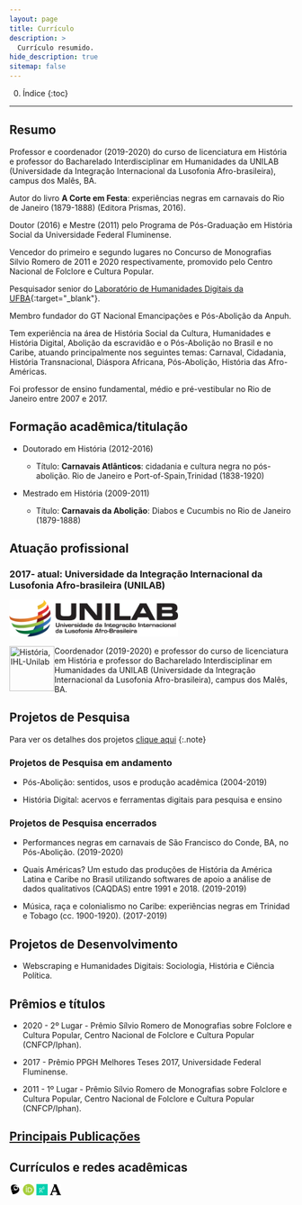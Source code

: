 ```yaml
---
layout: page
title: Currículo
description: >
  Currículo resumido.
hide_description: true
sitemap: false
---
```


0. Índice
{:toc}

***

## Resumo

Professor e coordenador (2019-2020) do curso de licenciatura em História e professor do Bacharelado Interdisciplinar em Humanidades da UNILAB (Universidade da Integração Internacional da Lusofonia Afro-brasileira), campus dos Malês, BA. 

Autor do livro **A Corte em Festa**: experiências negras em carnavais do Rio de Janeiro (1879-1888) (Editora Prismas, 2016).

Doutor (2016) e Mestre (2011) pelo Programa de Pós­-Graduação em História Social da Universidade Federal Fluminense.

Vencedor do primeiro e segundo lugares no Concurso de Monografias Silvio Romero de 2011 e 2020 respectivamente, promovido pelo Centro Nacional de Folclore e Cultura Popular.

Pesquisador senior do [Laboratório de Humanidades Digitais da UFBA](http://labhd.ufba.br/){:target="_blank"}.

Membro fundador do GT Nacional Emancipações e Pós-­Abolição da Anpuh.

Tem experiência na área de História Social da Cultura, Humanidades e História Digital, Abolição da escravidão e o Pós-Abolição no Brasil e no Caribe, atuando principalmente nos seguintes temas: Carnaval, Cidadania, História Transnacional, Diáspora Africana, Pós­-Abolição, História das Afro-Américas.

Foi professor de ensino fundamental, médio e pré­-vestibular no Rio de Janeiro entre 2007 e 2017. 

## Formação acadêmica/titulação

- Doutorado em História (2012-2016)
    - Título: **Carnavais Atlânticos**: cidadania e cultura negra no pós-abolição. Rio de Janeiro e Port-of-Spain,Trinidad (1838-1920)

- Mestrado em História (2009-2011)
    - Título: **Carnavais da Abolição**: Diabos e Cucumbis no Rio de Janeiro (1879-1888)

## Atuação profissional

### 2017- atual: **Universidade da Integração Internacional da Lusofonia Afro-brasileira (UNILAB)**
<a  href="http://unilab.edu.br"><img src ="../assets/img/Logo-Unilab-horizontal-para-fundo-claro.png" title="Unilab" width="300"></a>

<a  href="http://historia.males.unilab.edu.br/"><img src ="../assets/img/LOGO-HISTÓRIA-BA-novo.png" title="História, IHL-Unilab" style="float:left" width="80" height="80"></a>
Coordenador (2019-2020) e professor do curso de licenciatura em História e professor do Bacharelado Interdisciplinar em Humanidades da UNILAB (Universidade da Integração Internacional da Lusofonia Afro-brasileira), campus dos Malês, BA.

## Projetos de Pesquisa

Para ver os detalhes dos projetos [clique aqui](pesquisas/)
{:.note}

### Projetos de Pesquisa em andamento

- Pós-Abolição: sentidos, usos e produção acadêmica (2004-2019)

- História Digital: acervos e ferramentas digitais para pesquisa e ensino

### Projetos de Pesquisa encerrados

- Performances negras em carnavais de São Francisco do Conde, BA, no Pós-Abolição. (2019-2020)

- Quais Américas? Um estudo das produções de História da América Latina e Caribe no Brasil utilizando softwares de apoio a análise de dados qualitativos (CAQDAS) entre 1991 e 2018. (2019-2019)

- Música, raça e colonialismo no Caribe: experiências negras em Trinidad e Tobago (cc. 1900-1920). (2017-2019)

## Projetos de Desenvolvimento

- Webscraping e Humanidades Digitais: Sociologia, História e Ciência Política.

## Prêmios e títulos

- 2020 - 2º Lugar - Prêmio Sílvio Romero de Monografias sobre Folclore e Cultura Popular, Centro Nacional de Folclore e Cultura Popular (CNFCP/Iphan).

- 2017 - Prêmio PPGH Melhores Teses 2017, Universidade Federal Fluminense.

- 2011 - 1º Lugar - Prêmio Sílvio Romero de Monografias sobre Folclore e Cultura Popular, Centro Nacional de Folclore e Cultura Popular (CNFCP/Iphan).

## [Principais Publicações](/publicacoes/)

## Currículos e redes acadêmicas

<a  href="http://lattes.cnpq.br/6853705640900524"><img src ="../assets/img/lattes.png" title="Lattes" width="20" height="20"></a>       <a  href="https://orcid.org/0000-0001-5067-8475"><img src ="../assets/img/orcid.png" title="Orcid" width="20" height="20"></a>    <a  href="https://www.researchgate.net/profile/Eric_Brasil"><img src ="../assets/img/research-gate.png" title="ResearchGate" width="20" height="20"></a>      <a  href="https://unilab.academia.edu/EricBrasil"><img src ="../assets/img/academia-edu.png" title="Academia.edu" width="20" height="20"></a>

